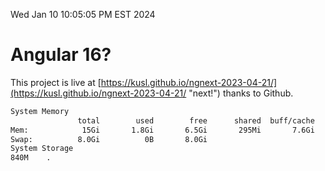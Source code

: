 Wed Jan 10 10:05:05 PM EST 2024

# Angular 16?


This project is live at [https://kusl.github.io/ngnext-2023-04-21/](https://kusl.github.io/ngnext-2023-04-21/ "next!") thanks to Github.

```bash
System Memory
               total        used        free      shared  buff/cache   available
Mem:            15Gi       1.8Gi       6.5Gi       295Mi       7.6Gi        13Gi
Swap:          8.0Gi          0B       8.0Gi
System Storage
840M	.
```
```bash
